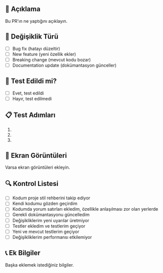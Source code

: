## 📝 Açıklama
Bu PR'ın ne yaptığını açıklayın.

## 🔧 Değişiklik Türü
- [ ] Bug fix (hatayı düzeltir)
- [ ] New feature (yeni özellik ekler)
- [ ] Breaking change (mevcut kodu bozar)
- [ ] Documentation update (dokümantasyon günceller)

## 🧪 Test Edildi mi?
- [ ] Evet, test edildi
- [ ] Hayır, test edilmedi

## 📋 Test Adımları
1. 
2. 
3. 

## 📸 Ekran Görüntüleri
Varsa ekran görüntüleri ekleyin.

## 🔍 Kontrol Listesi
- [ ] Kodum proje stil rehberini takip ediyor
- [ ] Kendi kodumu gözden geçirdim
- [ ] Kodumda yorum satırları ekledim, özellikle anlaşılması zor olan yerlerde
- [ ] Gerekli dokümantasyonu güncelledim
- [ ] Değişikliklerim yeni uyarılar üretmiyor
- [ ] Testler ekledim ve testlerim geçiyor
- [ ] Yeni ve mevcut testlerim geçiyor
- [ ] Değişikliklerim performansı etkilemiyor

## 📞 Ek Bilgiler
Başka eklemek istediğiniz bilgiler. 